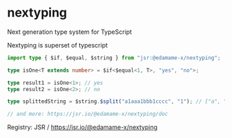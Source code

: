 # nextyping
Next generation type system for TypeScript

Nextyping is superset of typescript

```ts
import type { $if, $equal, $string } from "jsr:@edamame-x/nextyping";

type isOne<T extends number> = $if<$equal<1, T>, "yes", "no">;

type result1 = isOne<1>; // yes
type result2 = isOne<2>; // no

type splittedString = $string.$split("a1aaa1bbb1cccc", "1"); // ["a", "aaa", "bbb", "cccc"]

// and more: https://jsr.io/@edamame-x/nextyping/doc
```

Registry: JSR / https://jsr.io/@edamame-x/nextyping
